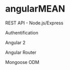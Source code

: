 # angularMEAN
REST API - Node.js/Express

Authentification

Angular 2

Angular Router

Mongoose ODM
